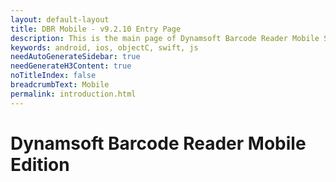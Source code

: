 ```yaml
---
layout: default-layout
title: DBR Mobile - v9.2.10 Entry Page
description: This is the main page of Dynamsoft Barcode Reader Mobile SDK.
keywords: android, ios, objectC, swift, js
needAutoGenerateSidebar: true
needGenerateH3Content: true
noTitleIndex: false
breadcrumbText: Mobile
permalink: introduction.html
---
```


# Dynamsoft Barcode Reader Mobile Edition
